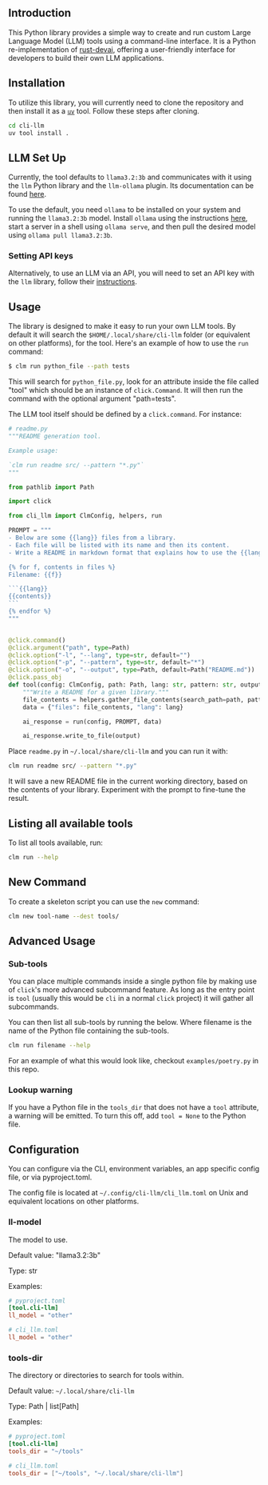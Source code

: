 ## Introduction

This Python library provides a simple way to create and run custom Large
Language Model (LLM) tools using a command-line interface. It is a Python
re-implementation of [rust-devai](https://github.com/jeremychone/rust-devai),
offering a user-friendly interface for developers to build their own LLM
applications.

## Installation

To utilize this library, you will currently need to clone the repository and
then install it as a [`uv`](https://docs.astral.sh/uv/) tool. Follow these
steps after cloning.

```bash
cd cli-llm
uv tool install .
```

## LLM Set Up

Currently, the tool defaults to `llama3.2:3b` and communicates with it using
the `llm` Python library and the `llm-ollama` plugin. Its documentation can be
found [here](https://github.com/simonw/llm/tree/main?tab=readme-ov-file#llm).

To use the default, you need `ollama` to be installed on your system and
running the `llama3.2:3b` model. Install `ollama` using the instructions
[here](https://github.com/ollama/ollama?tab=readme-ov-file#ollama), start a
server in a shell using `ollama serve`, and then pull the desired model using
`ollama pull llama3.2:3b`.

### Setting API keys

Alternatively, to use an LLM via an API, you will need to set an API key with
the `llm` library, follow their
[instructions](https://github.com/simonw/llm/tree/main?tab=readme-ov-file#getting-started).

## Usage

The library is designed to make it easy to run your own LLM tools. By default
it will search the `$HOME/.local/share/cli-llm` folder (or equivalent on other
platforms), for the tool. Here's an example of how to use the `run` command:

```bash
$ clm run python_file --path tests
```

This will search for `python_file.py`, look for an attribute inside the file
called "tool" which should be an instance of `click.Command`. It will then run
the command with the optional argument "path=tests".

The LLM tool itself should be defined by a `click.command`. For instance:

````python
# readme.py
"""README generation tool.

Example usage:

`clm run readme src/ --pattern "*.py"`
"""

from pathlib import Path

import click

from cli_llm import ClmConfig, helpers, run

PROMPT = """
- Below are some {{lang}} files from a library.
- Each file will be listed with its name and then its content.
- Write a README in markdown format that explains how to use the {{lang}} library.

{% for f, contents in files %}
Filename: {{f}}

```{{lang}}
{{contents}}
```
{% endfor %}
"""


@click.command()
@click.argument("path", type=Path)
@click.option("-l", "--lang", type=str, default="")
@click.option("-p", "--pattern", type=str, default="*")
@click.option("-o", "--output", type=Path, default=Path("README.md"))
@click.pass_obj
def tool(config: ClmConfig, path: Path, lang: str, pattern: str, output: Path) -> None:
    """Write a README for a given library."""
    file_contents = helpers.gather_file_contents(search_path=path, pattern=pattern)
    data = {"files": file_contents, "lang": lang}

    ai_response = run(config, PROMPT, data)

    ai_response.write_to_file(output)

````

Place `readme.py` in `~/.local/share/cli-llm` and you can run it with:

```bash
clm run readme src/ --pattern "*.py"
```

It will save a new README file in the current working directory, based on the
contents of your library. Experiment with the prompt to fine-tune the result.

## Listing all available tools

To list all tools available, run:

```bash
clm run --help
```

## New Command

To create a skeleton script you can use the `new` command:

```bash
clm new tool-name --dest tools/
```

## Advanced Usage

### Sub-tools

You can place multiple commands inside a single python file by making use of
`click`'s more advanced subcommand feature. As long as the entry point is
`tool` (usually this would be `cli` in a normal `click` project) it will gather
all subcommands.

You can then list all sub-tools by running the below. Where filename is the
name of the Python file containing the sub-tools.

```bash
clm run filename --help
```

For an example of what this would look like, checkout `examples/poetry.py` in
this repo.

### Lookup warning

If you have a Python file in the `tools_dir` that does not have a `tool`
attribute, a warning will be emitted. To turn this off, add `tool = None` to
the Python file.

## Configuration

You can configure via the CLI, environment variables, an app specific config
file, or via pyproject.toml.

The config file is located at `~/.config/cli-llm/cli_llm.toml` on Unix and
equivalent locations on other platforms.


### ll-model

The model to use.

Default value: "llama3.2:3b"

Type: str

Examples:

```toml
# pyproject.toml
[tool.cli-llm]
ll_model = "other"
```

```toml
# cli_llm.toml
ll_model = "other"
```

### tools-dir

The directory or directories to search for tools within.

Default value: `~/.local/share/cli-llm`

Type: Path | list[Path]

Examples:

```toml
# pyproject.toml
[tool.cli-llm]
tools_dir = "~/tools"
```

```toml
# cli_llm.toml
tools_dir = ["~/tools", "~/.local/share/cli-llm"]
```
